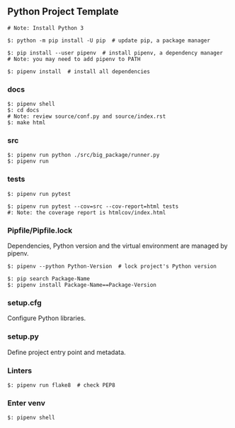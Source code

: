 ## Python Project Template

```
# Note: Install Python 3

$: python -m pip install -U pip  # update pip, a package manager

$: pip install --user pipenv  # install pipenv, a dependency manager
# Note: you may need to add pipenv to PATH

$: pipenv install  # install all dependencies
```

### docs

```
$: pipenv shell
$: cd docs
# Note: review source/conf.py and source/index.rst
$: make html
```

### src

```
$: pipenv run python ./src/big_package/runner.py
$: pipenv run
```

### tests

```
$: pipenv run pytest
```

```
$: pipenv run pytest --cov=src --cov-report=html tests
#: Note: the coverage report is htmlcov/index.html
```

### Pipfile/Pipfile.lock

Dependencies, Python version and the virtual environment are managed by pipenv.

```
$: pipenv --python Python-Version  # lock project's Python version

$: pip search Package-Name
$: pipenv install Package-Name==Package-Version
```

### setup.cfg

Configure Python libraries.

### setup.py

Define project entry point and metadata.

### Linters

```
$: pipenv run flake8  # check PEP8
```

### Enter venv

```
$: pipenv shell
```
